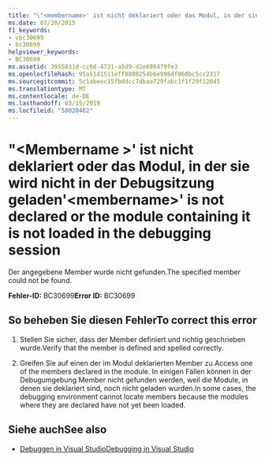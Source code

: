 ```yaml
---
title: "\"<membername>' ist nicht deklariert oder das Modul, in der sie wird nicht in der Debugsitzung geladen"
ms.date: 07/20/2015
f1_keywords:
- vbc30699
- bc30699
helpviewer_keywords:
- BC30699
ms.assetid: 3955831d-cc6d-4731-a5d9-d2e696479fe3
ms.openlocfilehash: 95a51d1511eff8808254b6e996df068bc5cc2317
ms.sourcegitcommit: 5c1abeec15fbddcc7dbaa729fabc1f1f29f12045
ms.translationtype: MT
ms.contentlocale: de-DE
ms.lasthandoff: 03/15/2019
ms.locfileid: "58020462"
---
```

# <a name="membername-is-not-declared-or-the-module-containing-it-is-not-loaded-in-the-debugging-session"></a><span data-ttu-id="91cb1-102">"\<Membername >' ist nicht deklariert oder das Modul, in der sie wird nicht in der Debugsitzung geladen</span><span class="sxs-lookup"><span data-stu-id="91cb1-102">'\<membername>' is not declared or the module containing it is not loaded in the debugging session</span></span>
<span data-ttu-id="91cb1-103">Der angegebene Member wurde nicht gefunden.</span><span class="sxs-lookup"><span data-stu-id="91cb1-103">The specified member could not be found.</span></span>  
  
 <span data-ttu-id="91cb1-104">**Fehler-ID:** BC30699</span><span class="sxs-lookup"><span data-stu-id="91cb1-104">**Error ID:** BC30699</span></span>  
  
## <a name="to-correct-this-error"></a><span data-ttu-id="91cb1-105">So beheben Sie diesen Fehler</span><span class="sxs-lookup"><span data-stu-id="91cb1-105">To correct this error</span></span>  
  
1.  <span data-ttu-id="91cb1-106">Stellen Sie sicher, dass der Member definiert und richtig geschrieben wurde.</span><span class="sxs-lookup"><span data-stu-id="91cb1-106">Verify that the member is defined and spelled correctly.</span></span>  
  
2.  <span data-ttu-id="91cb1-107">Greifen Sie auf einen der im Modul deklarierten Member zu.</span><span class="sxs-lookup"><span data-stu-id="91cb1-107">Access one of the members declared in the module.</span></span> <span data-ttu-id="91cb1-108">In einigen Fällen können in der Debugumgebung Member nicht gefunden werden, weil die Module, in denen sie deklariert sind, noch nicht geladen wurden.</span><span class="sxs-lookup"><span data-stu-id="91cb1-108">In some cases, the debugging environment cannot locate members because the modules where they are declared have not yet been loaded.</span></span>  
  
## <a name="see-also"></a><span data-ttu-id="91cb1-109">Siehe auch</span><span class="sxs-lookup"><span data-stu-id="91cb1-109">See also</span></span>

- [<span data-ttu-id="91cb1-110">Debuggen in Visual Studio</span><span class="sxs-lookup"><span data-stu-id="91cb1-110">Debugging in Visual Studio</span></span>](/visualstudio/debugger/debugging-in-visual-studio)
